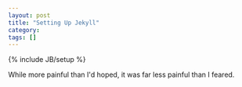 ```yaml
---
layout: post
title: "Setting Up Jekyll"
category: 
tags: []
---
```

{% include JB/setup %}

While more painful than I'd hoped, it was far less painful than I feared.